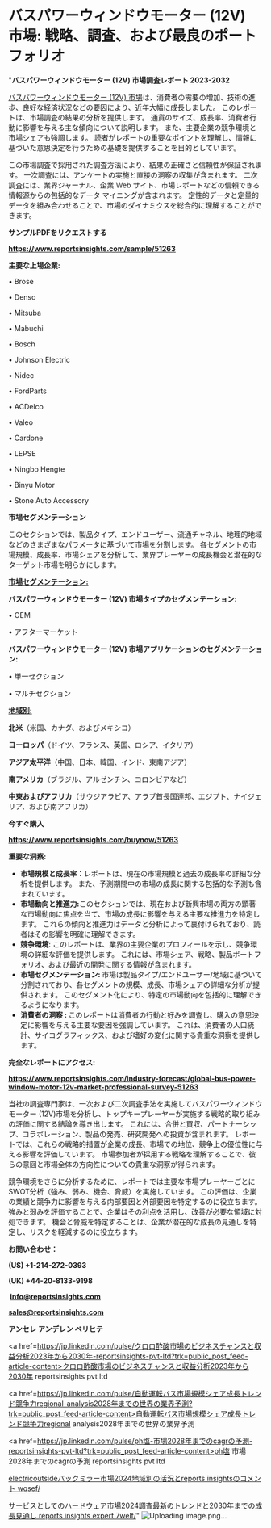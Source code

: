 # バスパワーウィンドウモーター (12V) 市場: 戦略、調査、および最良のポートフォリオ

"<strong>バスパワーウィンドウモーター (12V) 市場調査レポート 2023-2032</strong>

<a href=https://www.reportsinsights.com/sample/51263>バスパワーウィンドウモーター (12V) 市場</a>は、消費者の需要の増加、技術の進歩、良好な経済状況などの要因により、近年大幅に成長しました。 このレポートは、市場調査の結果の分析を提供します。 通貨のサイズ、成長率、消費者行動に影響を与える主な傾向について説明します。 また、主要企業の競争環境と市場シェアも強調します。 読者がレポートの重要なポイントを理解し、情報に基づいた意思決定を行うための基礎を提供することを目的としています。

この市場調査で採用された調査方法により、結果の正確さと信頼性が保証されます。 一次調査には、アンケートの実施と直接の洞察の収集が含まれます。 二次調査には、業界ジャーナル、企業 Web サイト、市場レポートなどの信頼できる情報源からの包括的なデータ マイニングが含まれます。 定性的データと定量的データを組み合わせることで、市場のダイナミクスを総合的に理解することができます。

<strong><b>サンプルPDFをリクエストする</b></strong>

<a href=https://www.reportsinsights.com/sample/51263><strong><u>https://www.reportsinsights.com/sample/51263</u></strong></a>

<strong>主要な上場企業:</strong>

• Brose

• Denso

• Mitsuba

• Mabuchi

• Bosch

• Johnson Electric

• Nidec

• FordParts

• ACDelco

• Valeo

• Cardone

• LEPSE

• Ningbo Hengte

• Binyu Motor

• Stone Auto Accessory

<strong>市場セグメンテーション</strong>

このセクションでは、製品タイプ、エンドユーザー、流通チャネル、地理的地域などのさまざまなパラメータに基づいて市場を分割します。 各セグメントの市場規模、成長率、市場シェアを分析して、業界プレーヤーの成長機会と潜在的なターゲット市場を明らかにします。

<strong><u>市場セグメンテーション</u></strong><strong><u>:</u></strong>

<strong>バスパワーウィンドウモーター (12V) 市場タイプのセグメンテーション:</strong>

• OEM

• アフターマーケット

<strong>バスパワーウィンドウモーター (12V) 市場アプリケーションのセグメンテーション:</strong>

• 単一セクション

• マルチセクション

<strong><u>地域別</u></strong><strong><u>:</u></strong>

<strong>北米</strong>（米国、カナダ、およびメキシコ）

<strong>ヨーロッパ</strong>（ドイツ、フランス、英国、ロシア、イタリア）

<strong>アジア太平洋</strong>（中国、日本、韓国、インド、東南アジア）

<strong>南アメリカ</strong>（ブラジル、アルゼンチン、コロンビアなど）

<strong>中東およびアフリカ</strong>（サウジアラビア、アラブ首長国連邦、エジプト、ナイジェリア、および南アフリカ）

<strong>今すぐ購入</strong>

<a href=https://www.reportsinsights.com/buynow/51263><strong><u>https://www.reportsinsights.com/buynow/51263</u></strong></a>

<strong>重要な洞察:</strong>
<ul>
  <li><strong>市場規模と成長率：</strong>レポートは、現在の市場規模と過去の成長率の詳細な分析を提供します。 また、予測期間中の市場の成長に関する包括的な予測も含まれています。</li>
  <li><strong>市場動向と推進力:</strong>このセクションでは、現在および新興市場の両方の顕著な市場動向に焦点を当て、市場の成長に影響を与える主要な推進力を特定します。 これらの傾向と推進力はデータと分析によって裏付けられており、読者はその影響を明確に理解できます。</li>
  <li><strong>競争環境</strong>: このレポートは、業界の主要企業のプロフィールを示し、競争環境の詳細な評価を提供します。 これには、市場シェア、戦略、製品ポートフォリオ、および最近の開発に関する情報が含まれます。</li>
  <li><strong>市場セグメンテーション: </strong>市場は製品タイプ/エンドユーザー/地域に基づいて分割されており、各セグメントの規模、成長、市場シェアの詳細な分析が提供されます。 このセグメント化により、特定の市場動向を包括的に理解できるようになります。</li>
  <li><strong>消費者の洞察 : </strong>このレポートは消費者の行動と好みを調査し、購入の意思決定に影響を与える主要な要因を強調しています。 これは、消費者の人口統計、サイコグラフィックス、および嗜好の変化に関する貴重な洞察を提供します。</li>
</ul>
<strong>完全なレポートにアクセス:</strong>

<a href=https://www.reportsinsights.com/industry-forecast/global-bus-power-window-motor-12v-market-professional-survey-51263><strong><u><b>https://www.reportsinsights.com/industry-forecast/global-bus-power-window-motor-12v-market-professional-survey-51263</b></u></strong></a>

当社の調査専門家は、一次および二次調査手法を実施してバスパワーウィンドウモーター (12V)市場を分析し、トップキープレーヤーが実施する戦略的取り組みの評価に関する結論を導き出します。 これには、合併と買収、パートナーシップ、コラボレーション、製品の発売、研究開発への投資が含まれます。 レポートでは、これらの戦略的措置が企業の成長、市場での地位、競争上の優位性に与える影響を評価しています。 市場参加者が採用する戦略を理解することで、彼らの意図と市場全体の方向性についての貴重な洞察が得られます。

競争環境をさらに分析するために、レポートでは主要な市場プレーヤーごとにSWOT分析（強み、弱み、機会、脅威）を実施しています。 この評価は、企業の業績と競争力に影響を与える内部要因と外部要因を特定するのに役立ちます。 強みと弱みを評価することで、企業はその利点を活用し、改善が必要な領域に対処できます。 機会と脅威を特定することは、企業が潜在的な成長の見通しを特定し、リスクを軽減するのに役立ちます。

<strong>お問い合わせ：</strong>

<strong>(US) +1-214-272-0393</strong>

<strong>(UK) +44-20-8133-9198</strong>

<strong> </strong><a href=info@reportsinsights.com><strong><u>info@reportsinsights.com</u></strong></a>

<a href=sales@reportsinsights.com><strong><u>sales@reportsinsights.com</u></strong></a>

<strong>アンセレ アンデレン ベリヒテ</strong>

<a href=https://jp.linkedin.com/pulse/クロロ酢酸市場のビジネスチャンスと収益分析2023年から2030年-reportsinsights-pvt-ltd?trk=public_post_feed-article-content>クロロ酢酸市場のビジネスチャンスと収益分析2023年から2030年 reportsinsights pvt ltd</a>

<a href=https://jp.linkedin.com/pulse/自動運転バス市場規模シェア成長トレンド競争力regional-analysis2028年までの世界の業界予測?trk=public_post_feed-article-content>自動運転バス市場規模シェア成長トレンド競争力regional analysis2028年までの世界の業界予測</a>

<a href=https://jp.linkedin.com/pulse/ph塩-市場2028年までのcagrの予測-reportsinsights-pvt-ltd?trk=public_post_feed-article-content>ph塩 市場2028年までのcagrの予測 reportsinsights pvt ltd</a>

<a href=https://www.linkedin.com/pulse/electricoutsideバックミラー市場2024地域別の活況とreports-insightsのコメント-wqsef/>electricoutsideバックミラー市場2024地域別の活況とreports insightsのコメント wqsef/</a>

<a href=https://www.linkedin.com/pulse/サービスとしてのハードウェア市場2024調査最新のトレンドと2030年までの成長見通し-reports-insights-expert-7welf/>サービスとしてのハードウェア市場2024調査最新のトレンドと2030年までの成長見通し reports insights expert 7welf/</a>"
![Uploading image.png…]()
